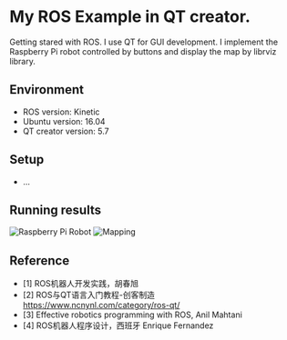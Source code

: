 
# My ROS Example in QT creator.  
Getting stared with ROS. I use QT for GUI development. I implement the Raspberry Pi robot controlled by buttons and display the map by librviz library. 
## Environment
 - ROS version: Kinetic
 - Ubuntu version: 16.04
 - QT creator version: 5.7
## Setup
 - ...

## Running results
![Raspberry Pi Robot](https://github.com/MiJingGitID12138/QT-ROS-Example/blob/master/pic/mapping.png)
![Mapping](https://github.com/MiJingGitID12138/QT-ROS-Example/blob/master/pic/mapping.png)
## Reference
 - [1] ROS机器人开发实践，胡春旭
 - [2] ROS与QT语言入门教程-创客制造 https://www.ncnynl.com/category/ros-qt/
 - [3] Effective robotics programming with ROS,  Anil Mahtani
 - [4] ROS机器人程序设计，西班牙 Enrique Fernandez

